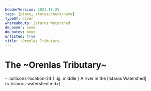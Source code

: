 ```yaml
---
headerVersion: 2023.11.25
tags: [place, status/check/name]
typeOf: river
whereabouts: Istaros Watershed
dm_owner: none
dm_notes: none
unlisted: true
title: ~Orenlas Tributary~
---
```

# The ~Orenlas Tributary~
<div class="grid cards ext-narrow-margin ext-one-column" markdown>
-    :octicons-location-24:{ .lg .middle } A river in the [Istaros Watershed](<./istaros-watershed.md>)  
</div>



